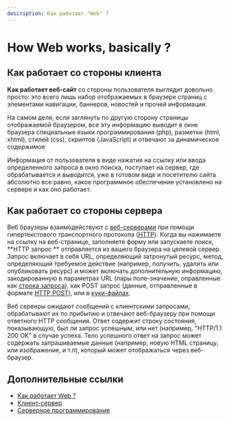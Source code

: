 ```yaml
---
description: Как работает "Web" ?
---
```


# How Web works, basically ?

## Как работает со стороны клиента

**Как работает веб-сайт** со стороны пользователя выглядит довольно просто: это всего лишь набор отображаемых в браузере страниц с элементами навигации, баннеров, новостей и прочей информации.

На самом деле, если заглянуть по другую сторону страницы отображаемой браузером, все эту информацию выводит в окне браузера специальные языки программирования \(php\), разметки \(html, xhtml\), стилей \(css\), скриптов \(JavaScript\) и отвечают за динамическое содержимое

 Информация от пользователя в виде нажатия на ссылку или ввода определенного запроса в окно поиска, поступает на сервер, где обрабатывается и выводится, уже в готовом виде и посетителю сайта абсолютно все равно, какое программное обеспечение установлено на сервере и как оно работает.  


## Как работает со стороны сервера

 Веб браузеры взаимодействуют с [веб-серверами](https://developer.mozilla.org/en-US/docs/Learn/Common_questions/What_is_a_web_server) при помощи гипертекстового транспортного протокола \([HTTP](https://developer.mozilla.org/ru/docs/%D0%A1%D0%BB%D0%BE%D0%B2%D0%B0%D1%80%D1%8C/HTTP)\). Когда вы нажимаете на ссылку на веб-странице,  заполняете форму или запускаете поиск,  **HTTP запрос ** отправляется из вашего браузера на целевой сервер. Запрос включает в себя URL, определяющий  затронутый ресурс, метод, определяющий требуемое действие \(например, получить, удалить или опубликовать ресурс\) и может включать дополнительную информацию, закодированную в параметрах URL \(пары поле-значение, оправленные как [строка запроса](https://en.wikipedia.org/wiki/Query_string)\), как POST запрос \(данные, отправленные в формате [HTTP POST](https://developer.mozilla.org/en-US/docs/Web/HTTP/Methods/POST)\), или в  [куки-файлах](https://developer.mozilla.org/ru/docs/%D0%A1%D0%BB%D0%BE%D0%B2%D0%B0%D1%80%D1%8C/Cookie).

Веб серверы ожидают сообщений с клиентскими запросами, обрабатывают их по прибытию и отвечают веб-браузеру при помощи ответного HTTP сообщения. Ответ содержит строку состояния, показывающую, был ли запрос успешным, или нет \(например, "HTTP/1.1 200 OK" в случае успеха. Тело успешного ответ на запрос может содержать запрашиваемые данные \(например, новую HTML страницу, или изображение, и т.п\), который может отображаться через веб-браузер.

## Дополнительные ссылки

* [Как работает Web ?](https://developer.mozilla.org/en-US/docs/Learn/Getting_started_with_the_web/How_the_Web_works)
* [Клиент-сервер](https://developer.mozilla.org/ru/docs/Learn/Server-side/First_steps/Client-Server_overview)
* [Серверное программирование](https://developer.mozilla.org/ru/docs/Learn/Server-side/First_steps/Introduction)



